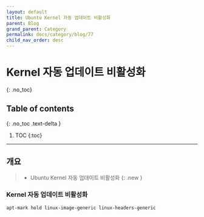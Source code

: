 ```yaml
---
layout: default
title: Ubuntu Kernel 자동 업데이트 비활성화
parent: Blog
grand_parent: Category
permalink: docs/category/blog/77
child_nav_order: desc
---
```

# Kernel 자동 업데이트 비활성화
{: .no_toc}

## Table of contents
{: .no_toc .text-delta }

1. TOC
{:toc}

---
## 개요

> - Ubuntu Kernel 자동 업데이트 비활성화
{: .new }

### Kernel 자동 업데이트 비활성화

```bash
apt-mark hold linux-image-generic linux-headers-generic
```
